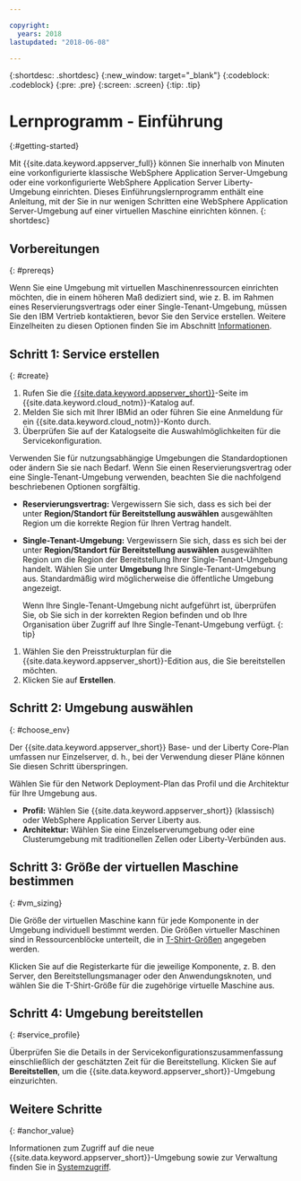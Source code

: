 ```yaml
---

copyright:
  years: 2018
lastupdated: "2018-06-08"

---
```


{:shortdesc: .shortdesc}
{:new_window: target="_blank"}
{:codeblock: .codeblock}
{:pre: .pre}
{:screen: .screen}
{:tip: .tip}


# Lernprogramm - Einführung
{:#getting-started}

Mit {{site.data.keyword.appserver_full}} können Sie innerhalb von Minuten eine vorkonfigurierte klassische WebSphere Application Server-Umgebung oder eine vorkonfigurierte WebSphere Application Server Liberty-Umgebung einrichten. Dieses Einführungslernprogramm enthält eine Anleitung, mit der Sie in nur wenigen Schritten eine WebSphere Application Server-Umgebung auf einer virtuellen Maschine einrichten können.
{: shortdesc}

## Vorbereitungen
{: #prereqs}

Wenn Sie eine Umgebung mit virtuellen Maschinenressourcen einrichten möchten, die in einem höheren Maß dediziert sind, wie z. B. im Rahmen eines Reservierungsvertrags oder einer Single-Tenant-Umgebung, müssen Sie den IBM Vertrieb kontaktieren, bevor Sie den Service erstellen. Weitere Einzelheiten zu diesen Optionen finden Sie im Abschnitt [Informationen](index.html).

## Schritt 1: Service erstellen
{: #create}

1. Rufen Sie die [{{site.data.keyword.appserver_short}}](https://console.bluemix.net/catalog/services/websphere-application-server)-Seite im {{site.data.keyword.cloud_notm}}-Katalog auf.
1. Melden Sie sich mit Ihrer IBMid an oder führen Sie eine Anmeldung für ein {{site.data.keyword.cloud_notm}}-Konto durch.
1. Überprüfen Sie auf der Katalogseite die Auswahlmöglichkeiten für die Servicekonfiguration.

  Verwenden Sie für nutzungsabhängige Umgebungen die Standardoptionen oder ändern Sie sie nach Bedarf. Wenn Sie einen Reservierungsvertrag oder eine Single-Tenant-Umgebung verwenden, beachten Sie die nachfolgend beschriebenen Optionen sorgfältig.

  * **Reservierungsvertrag:** Vergewissern Sie sich, dass es sich bei der unter **Region/Standort für Bereitstellung auswählen** ausgewählten Region um die korrekte Region für Ihren Vertrag handelt.

  * **Single-Tenant-Umgebung:** Vergewissern Sie sich, dass es sich bei der unter **Region/Standort für Bereitstellung auswählen** ausgewählten Region um die Region der Bereitstellung Ihrer Single-Tenant-Umgebung handelt. Wählen Sie unter **Umgebung** Ihre Single-Tenant-Umgebung aus. Standardmäßig wird möglicherweise die öffentliche Umgebung angezeigt.

    Wenn Ihre Single-Tenant-Umgebung nicht aufgeführt ist, überprüfen Sie, ob Sie sich in der korrekten Region befinden und ob Ihre Organisation über Zugriff auf Ihre Single-Tenant-Umgebung verfügt.
    {: tip}
1. Wählen Sie den Preisstrukturplan für die {{site.data.keyword.appserver_short}}-Edition aus, die Sie bereitstellen möchten.
1. Klicken Sie auf **Erstellen**.


## Schritt 2: Umgebung auswählen
{: #choose_env}

Der {{site.data.keyword.appserver_short}} Base- und der Liberty Core-Plan umfassen nur Einzelserver, d. h., bei der Verwendung dieser Pläne können Sie diesen Schritt überspringen.

Wählen Sie für den Network Deployment-Plan das Profil und die Architektur für Ihre Umgebung aus.

* **Profil:** Wählen Sie {{site.data.keyword.appserver_short}} (klassisch) oder WebSphere Application Server Liberty aus.
* **Architektur:** Wählen Sie eine Einzelserverumgebung oder eine Clusterumgebung mit traditionellen Zellen oder Liberty-Verbünden aus.


## Schritt 3: Größe der virtuellen Maschine bestimmen
{: #vm_sizing}

Die Größe der virtuellen Maschine kann für jede Komponente in der Umgebung individuell bestimmt werden. Die Größen virtueller Maschinen sind in Ressourcenblöcke unterteilt, die in [T-Shirt-Größen](index.html#vm-size) angegeben werden.

Klicken Sie auf die Registerkarte für die jeweilige Komponente, z. B. den Server, den Bereitstellungsmanager oder den Anwendungsknoten, und wählen Sie die T-Shirt-Größe für die zugehörige virtuelle Maschine aus.

## Schritt 4: Umgebung bereitstellen
{: #service_profile}

Überprüfen Sie die Details in der Servicekonfigurationszusammenfassung einschließlich der geschätzten Zeit für die Bereitstellung. Klicken Sie auf **Bereitstellen**, um die {{site.data.keyword.appserver_short}}-Umgebung einzurichten.

## Weitere Schritte
{: #anchor_value}

Informationen zum Zugriff auf die neue {{site.data.keyword.appserver_short}}-Umgebung sowie zur Verwaltung finden Sie in [Systemzugriff](systemAccess.html).
